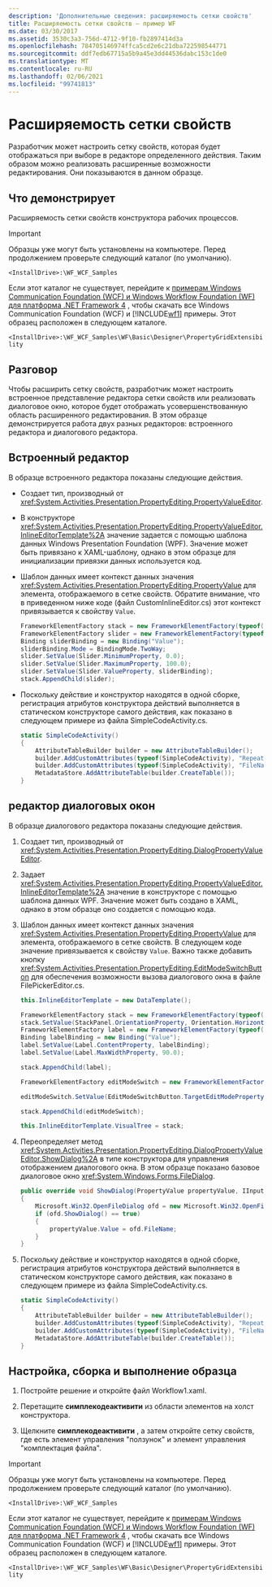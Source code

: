 ```yaml
---
description: 'Дополнительные сведения: расширяемость сетки свойств'
title: Расширяемость сетки свойств — пример WF
ms.date: 03/30/2017
ms.assetid: 3530c3a3-756d-4712-9f10-fb2897414d3a
ms.openlocfilehash: 784705146974ffca5cd2e6c21dba722598544771
ms.sourcegitcommit: ddf7edb67715a5b9a45e3dd44536dabc153c1de0
ms.translationtype: MT
ms.contentlocale: ru-RU
ms.lasthandoff: 02/06/2021
ms.locfileid: "99741813"
---
```

# <a name="property-grid-extensibility"></a>Расширяемость сетки свойств

Разработчик может настроить сетку свойств, которая будет отображаться при выборе в редакторе определенного действия. Таким образом можно реализовать расширенные возможности редактирования. Они показываются в данном образце.

## <a name="demonstrates"></a>Что демонстрирует

Расширяемость сетки свойств конструктора рабочих процессов.

> [!IMPORTANT]
> Образцы уже могут быть установлены на компьютере. Перед продолжением проверьте следующий каталог (по умолчанию).
>
> `<InstallDrive>:\WF_WCF_Samples`
>
> Если этот каталог не существует, перейдите к [примерам Windows Communication Foundation (WCF) и Windows Workflow Foundation (WF) для платформа .NET Framework 4](https://www.microsoft.com/download/details.aspx?id=21459) , чтобы скачать все Windows Communication Foundation (WCF) и [!INCLUDE[wf1](../../../../includes/wf1-md.md)] примеры. Этот образец расположен в следующем каталоге.
>
> `<InstallDrive>:\WF_WCF_Samples\WF\Basic\Designer\PropertyGridExtensibility`

## <a name="discussion"></a>Разговор

Чтобы расширить сетку свойств, разработчик может настроить встроенное представление редактора сетки свойств или реализовать диалоговое окно, которое будет отображать усовершенствованную область расширенного редактирования. В этом образце демонстрируется работа двух разных редакторов: встроенного редактора и диалогового редактора.

## <a name="inline-editor"></a>Встроенный редактор

В образце встроенного редактора показаны следующие действия.

- Создает тип, производный от <xref:System.Activities.Presentation.PropertyEditing.PropertyValueEditor>.

- В конструкторе <xref:System.Activities.Presentation.PropertyEditing.PropertyValueEditor.InlineEditorTemplate%2A> значение задается с помощью шаблона данных Windows Presentation Foundation (WPF). Значение может быть привязано к XAML-шаблону, однако в этом образце для инициализации привязки данных используется код.

- Шаблон данных имеет контекст данных значения <xref:System.Activities.Presentation.PropertyEditing.PropertyValue> для элемента, отображаемого в сетке свойств. Обратите внимание, что в приведенном ниже коде (файл CustomInlineEditor.cs) этот контекст привязывается к свойству `Value`.

    ```csharp
    FrameworkElementFactory stack = new FrameworkElementFactory(typeof(StackPanel));
    FrameworkElementFactory slider = new FrameworkElementFactory(typeof(Slider));
    Binding sliderBinding = new Binding("Value");
    sliderBinding.Mode = BindingMode.TwoWay;
    slider.SetValue(Slider.MinimumProperty, 0.0);
    slider.SetValue(Slider.MaximumProperty, 100.0);
    slider.SetValue(Slider.ValueProperty, sliderBinding);
    stack.AppendChild(slider);
    ```

- Поскольку действие и конструктор находятся в одной сборке, регистрация атрибутов конструктора действий выполняется в статическом конструкторе самого действия, как показано в следующем примере из файла SimpleCodeActivity.cs.

    ```csharp
    static SimpleCodeActivity()
    {
        AttributeTableBuilder builder = new AttributeTableBuilder();
        builder.AddCustomAttributes(typeof(SimpleCodeActivity), "RepeatCount", new EditorAttribute(typeof(CustomInlineEditor), typeof(PropertyValueEditor)));
        builder.AddCustomAttributes(typeof(SimpleCodeActivity), "FileName", new EditorAttribute(typeof(FilePickerEditor), typeof(DialogPropertyValueEditor)));
        MetadataStore.AddAttributeTable(builder.CreateTable());
    }
    ```

## <a name="dialog-editor"></a>редактор диалоговых окон

В образце диалогового редактора показаны следующие действия.

1. Создает тип, производный от <xref:System.Activities.Presentation.PropertyEditing.DialogPropertyValueEditor>.

2. Задает <xref:System.Activities.Presentation.PropertyEditing.PropertyValueEditor.InlineEditorTemplate%2A> значение в конструкторе с помощью шаблона данных WPF. Значение может быть создано в XAML, однако в этом образце оно создается с помощью кода.

3. Шаблон данных имеет контекст данных значения <xref:System.Activities.Presentation.PropertyEditing.PropertyValue> для элемента, отображаемого в сетке свойств. В следующем коде значение привязывается к свойству `Value`. Важно также добавить кнопку <xref:System.Activities.Presentation.PropertyEditing.EditModeSwitchButton> для обеспечения возможности вызова диалогового окна в файле FilePickerEditor.cs.

    ```csharp
    this.InlineEditorTemplate = new DataTemplate();

    FrameworkElementFactory stack = new FrameworkElementFactory(typeof(StackPanel));
    stack.SetValue(StackPanel.OrientationProperty, Orientation.Horizontal);
    FrameworkElementFactory label = new FrameworkElementFactory(typeof(Label));
    Binding labelBinding = new Binding("Value");
    label.SetValue(Label.ContentProperty, labelBinding);
    label.SetValue(Label.MaxWidthProperty, 90.0);

    stack.AppendChild(label);

    FrameworkElementFactory editModeSwitch = new FrameworkElementFactory(typeof(EditModeSwitchButton));

    editModeSwitch.SetValue(EditModeSwitchButton.TargetEditModeProperty, PropertyContainerEditMode.Dialog);

    stack.AppendChild(editModeSwitch);

    this.InlineEditorTemplate.VisualTree = stack;
    ```

4. Переопределяет метод <xref:System.Activities.Presentation.PropertyEditing.DialogPropertyValueEditor.ShowDialog%2A> в типе конструктора для управления отображением диалогового окна. В этом образце показано базовое диалоговое окно <xref:System.Windows.Forms.FileDialog>.

    ```csharp
    public override void ShowDialog(PropertyValue propertyValue, IInputElement commandSource)
    {
        Microsoft.Win32.OpenFileDialog ofd = new Microsoft.Win32.OpenFileDialog();
        if (ofd.ShowDialog() == true)
        {
            propertyValue.Value = ofd.FileName;
        }
    }
    ```

5. Поскольку действие и конструктор находятся в одной сборке, регистрация атрибутов конструктора действий выполняется в статическом конструкторе самого действия, как показано в следующем примере из файла SimpleCodeActivity.cs.

    ```csharp
    static SimpleCodeActivity()
    {
        AttributeTableBuilder builder = new AttributeTableBuilder();
        builder.AddCustomAttributes(typeof(SimpleCodeActivity), "RepeatCount", new EditorAttribute(typeof(CustomInlineEditor), typeof(PropertyValueEditor)));
        builder.AddCustomAttributes(typeof(SimpleCodeActivity), "FileName", new EditorAttribute(typeof(FilePickerEditor), typeof(DialogPropertyValueEditor)));
        MetadataStore.AddAttributeTable(builder.CreateTable());
    }
    ```

## <a name="to-set-up-build-and-run-the-sample"></a>Настройка, сборка и выполнение образца

1. Постройте решение и откройте файл Workflow1.xaml.

2. Перетащите **симплекодеактивити** из области элементов на холст конструктора.

3. Щелкните **симплекодеактивити** , а затем откройте сетку свойств, где есть элемент управления "ползунок" и элемент управления "комплектация файла".

> [!IMPORTANT]
> Образцы уже могут быть установлены на компьютере. Перед продолжением проверьте следующий каталог (по умолчанию).
>
> `<InstallDrive>:\WF_WCF_Samples`
>
> Если этот каталог не существует, перейдите к [примерам Windows Communication Foundation (WCF) и Windows Workflow Foundation (WF) для платформа .NET Framework 4](https://www.microsoft.com/download/details.aspx?id=21459) , чтобы скачать все Windows Communication Foundation (WCF) и [!INCLUDE[wf1](../../../../includes/wf1-md.md)] примеры. Этот образец расположен в следующем каталоге.
>
> `<InstallDrive>:\WF_WCF_Samples\WF\Basic\Designer\PropertyGridExtensibility`
